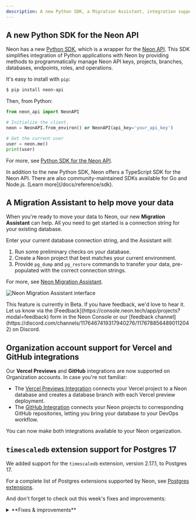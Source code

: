 ```yaml
---
description: A new Python SDK, a Migration Assistant, integration support for Org accounts, and more
---
```


## A new Python SDK for the Neon API

Neon has a new [Python SDK](https://pypi.org/project/neon-api/), which is a wrapper for the [Neon API](https://api-docs.neon.tech/reference/getting-started-with-neon-api). This SDK simplifies integration of Python applications with Neon by providing methods to programmatically manage Neon API keys, projects, branches, databases, endpoints, roles, and operations.

It's easy to install with `pip`:

```bash
$ pip install neon-api
```

Then, from Python:

```python
from neon_api import NeonAPI

# Initialize the client.
neon = NeonAPI.from_environ() or NeonAPI(api_key='your_api_key')

# Get the current user
user = neon.me()
print(user)
```

For more, see [Python SDK for the Neon API](/docs/reference/python-sdk).

<Admonition type="tip" title="Did you know?">
In addition to the new Python SDK, Neon offers a TypeScript SDK for the Neon API. There are also community-maintained SDKs available for Go and Node.js. [Learn more](/docs/reference/sdk).
</Admonition>

## A Migration Assistant to help move your data

When you're ready to move your data to Neon, our new **Migration Assistant** can help. All you need to get started is a connection string for your existing database.

Enter your current database connection string, and the Assistant will:

1. Run some preliminary checks on your database.
1. Create a Neon project that best matches your current environment.
1. Provide `pg_dump` and `pg_restore` commands to transfer your data, pre-populated with the correct connection strings.

For more, see [Neon Migration Assistant](/docs/import/migration-assistant).

![Neon Migration Assistant interface](/docs/relnotes/migration_assistant.png)

<Admonition type="note">
This feature is currently in Beta. If you have feedback, we'd love to hear it. Let us know via the [Feedback](https://console.neon.tech/app/projects?modal=feedback) form in the Neon Console or our [feedback channel](https://discord.com/channels/1176467419317940276/1176788564890112042) on Discord.
</Admonition>

## Organization account support for Vercel and GitHub integrations

Our **Vercel Previews** and **GitHub** integrations are now supported on Organization accounts. In case you're not familiar:

- The [Vercel Previews Integration](/docs/guides/vercel-previews-integration) connects your Vercel project to a Neon database and creates a database branch with each Vercel preview deployment.
- The [GitHub Integration](/docs/guides/neon-github-integration) connects your Neon projects to corresponding GitHub repositories, letting you bring your database to your DevOps workflow.

You can now make both integrations available to your Neon organization.

## `timescaledb` extension support for Postgres 17

We added support for the `timescaledb` extension, version 2.17.1, to Postgres 17.

For a complete list of Postgres extensions supported by Neon, see [Postgres extensions](/docs/extensions/pg-extensions).

And don't forget to check out this week's fixes and improvements:

<details>

<summary>**Fixes & improvements**</summary>

- **IP Allow**

  We addressed an issue for IP Allow users connecting over VPN where an **Access Denied** modal appeared repeatedly on the **SQL Editor** and **Tables** pages in the Neon Console. To prevent this, we added a "Do not ask again" checkbox to allow users to silence the modal.

- **Neon API updates**

  We added two new endpoints for managing Neon [Organizations](/docs/manage/organization) members:

  - [Update the role for an organization member](https://api-docs.neon.tech/reference/updateorganizationmember)
  - [Remove member from the organization](https://api-docs.neon.tech/reference/removeorganizationmember)

- **Time Travel Assist**

  Ephemeral compute suspend timeouts for [Time Travel Assist](/docs/guides/time-travel-assist) have been increased from 10 to 30 seconds. Time Travel Assist enables querying any point in your history using temporary branches and computes, which are automatically cleaned up after use. After 30 seconds of inactivity, the branch is deleted, and the endpoint is removed.

</details>
